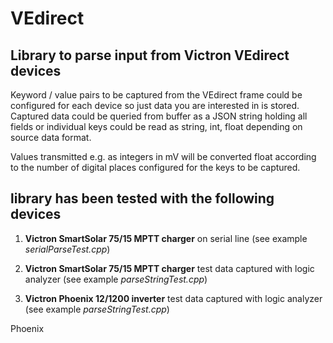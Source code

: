 # VEdirect

## Library to parse input from Victron VEdirect devices

Keyword / value pairs to be captured from the VEdirect frame could be configured for each device so just data you are interested in is stored. Captured data could be queried from buffer as a JSON string holding all fields or individual keys could be read as string, int, float depending on source data format.

Values transmitted e.g. as integers in mV will be converted float according to the number of digital places configured for the keys to be captured.

## library has been tested with the following devices

1. **Victron SmartSolar 75/15 MPTT charger** on serial line (see example *serialParseTest.cpp*)

2. **Victron SmartSolar 75/15 MPTT charger** test data captured with logic analyzer (see example *parseStringTest.cpp*)

3. **Victron Phoenix 12/1200 inverter** test data captured with logic analyzer (see example *parseStringTest.cpp*)

Phoenix 